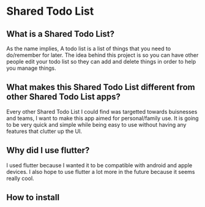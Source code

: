 # Shared Todo List

## What is a Shared Todo List?
As the name implies, A todo list is a list of things that you need to do/remember for later. The idea behind this project is so you can have other people edit your todo list so they can add and delete things in order to help you manage things.

## What makes this Shared Todo List different from other Shared Todo List apps?
Every other Shared Todo List I could find was targetted towards buisnesses and teams, I want to make this app aimed for personal/family use. It is going to be very quick and simple while being easy to use without having any features that clutter up the UI.

## Why did I use flutter?
I used flutter because I wanted it to be compatible with android and apple devices. I also hope to use flutter a lot more in the future because it seems really cool.

## How to install
